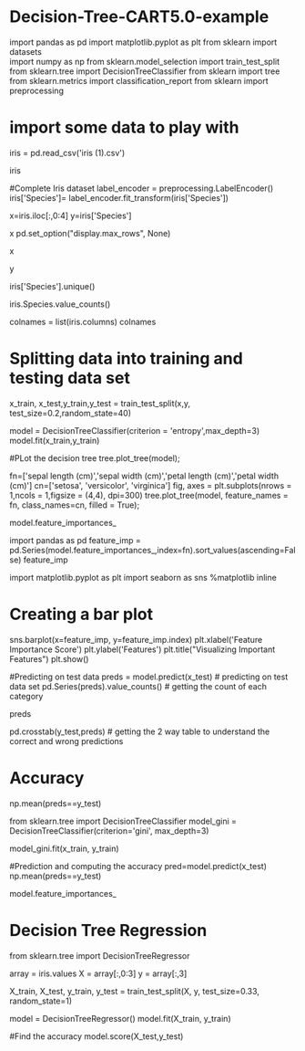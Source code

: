 # Decision-Tree-CART5.0-example

import pandas as pd
import matplotlib.pyplot as plt
from sklearn import datasets  
import numpy as np
from sklearn.model_selection import train_test_split
from sklearn.tree import  DecisionTreeClassifier
from sklearn import tree
from sklearn.metrics import classification_report
from sklearn import preprocessing 

# import some data to play with
iris = pd.read_csv('iris (1).csv')   

iris 


#Complete Iris dataset
label_encoder = preprocessing.LabelEncoder()
iris['Species']= label_encoder.fit_transform(iris['Species']) 


x=iris.iloc[:,0:4]
y=iris['Species']

x 
pd.set_option("display.max_rows", None) 

x 

y


iris['Species'].unique() 

iris.Species.value_counts() 

colnames = list(iris.columns)
colnames

# Splitting data into training and testing data set
x_train, x_test,y_train,y_test = train_test_split(x,y, test_size=0.2,random_state=40)

model = DecisionTreeClassifier(criterion = 'entropy',max_depth=3)
model.fit(x_train,y_train) 


#PLot the decision tree
tree.plot_tree(model);

fn=['sepal length (cm)','sepal width (cm)','petal length (cm)','petal width (cm)']
cn=['setosa', 'versicolor', 'virginica']
fig, axes = plt.subplots(nrows = 1,ncols = 1,figsize = (4,4), dpi=300)
tree.plot_tree(model,
               feature_names = fn, 
               class_names=cn,
               filled = True); 


model.feature_importances_ 

import pandas as pd
feature_imp = pd.Series(model.feature_importances_,index=fn).sort_values(ascending=False) 
feature_imp

import matplotlib.pyplot as plt
import seaborn as sns
%matplotlib inline
# Creating a bar plot
sns.barplot(x=feature_imp, y=feature_imp.index)
plt.xlabel('Feature Importance Score')
plt.ylabel('Features')
plt.title("Visualizing Important Features")
plt.show()


#Predicting on test data
preds = model.predict(x_test) # predicting on test data set 
pd.Series(preds).value_counts() # getting the count of each category 


preds 

pd.crosstab(y_test,preds)  # getting the 2 way table to understand the correct and wrong predictions


# Accuracy 
np.mean(preds==y_test)

from sklearn.tree import DecisionTreeClassifier
model_gini = DecisionTreeClassifier(criterion='gini', max_depth=3)


model_gini.fit(x_train, y_train) 

#Prediction and computing the accuracy
pred=model.predict(x_test)
np.mean(preds==y_test) 

model.feature_importances_ 

# Decision Tree Regression
from sklearn.tree import DecisionTreeRegressor

array = iris.values
X = array[:,0:3]
y = array[:,3]

X_train, X_test, y_train, y_test = train_test_split(X, y, test_size=0.33, random_state=1)


model = DecisionTreeRegressor()
model.fit(X_train, y_train) 

#Find the accuracy
model.score(X_test,y_test)







               


